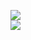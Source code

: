 [![](https://img.shields.io/badge/Made%20With-Github%20Spray-lightgrey.svg?style=for-the-badge&logo=github)](https://github.com/Annihil/github-spray#596)  
[![](https://i.imgur.com/2DrTn0Z.gif)](https://github.com/Annihil/github-spray)